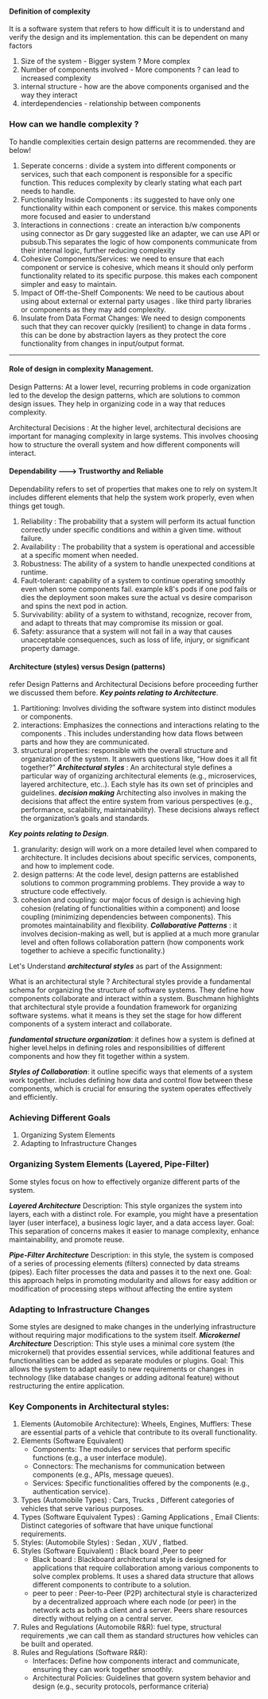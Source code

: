 #### Definition of complexity
It is a software system that refers to how difficult it is to understand and verify the  design and its implementation.
this can be dependent on many factors 
1. Size of the system  - Bigger system ? More complex
2. Number of components involved  - More components ? can lead to increased complexity
3. internal structure - how are the above components organised and the way they interact 
4. interdependencies - relationship between components 

### How can we handle **complexity** ? 
To handle complexities certain design patterns are recommended. they are below!

1. Seperate concerns : divide a system into different components or services, such that each component is responsible for a specific function. This reduces complexity by clearly stating what each part needs to handle.
2. Functionality Inside Components : its suggested to have only one functionality within each component or service. this makes components more focused and easier to understand
3. Interactions in connections : create an interaction b/w components using connector as Dr gary suggested like an adapter, we can use API or pubsub.This separates the logic of how components communicate from their internal logic, further reducing complexity
4. Cohesive Components/Services: we need to ensure that each component or service is cohesive, which means it should only perform functionality related to its specific purpose. this makes each component simpler and easy to maintain.
5. Impact of Off-the-Shelf Components: We need to be cautious about using about external or external party usages . like third party libraries or components as they may add complexity.
6. Insulate from Data Format Changes: We need to design components such that they can recover quickly (resilient) to change in data forms . this can be done by abstraction layers as they protect the core functionality from changes in input/output format.
---
#### Role of design in complexity Management.

Design Patterns: At a lower level, recurring problems in code organization led to the develop the design patterns, which are solutions to common design issues. They help in organizing code in a way that reduces complexity.

Architectural Decisions : At the higher level, architectural decisions are important for managing complexity in large systems. This involves choosing how to structure the overall system and how different components will interact.

#### Dependability ---> Trustworthy and Reliable
Dependability refers to set of properties that makes one to rely on system.It includes different elements that help the system work properly, even when things get tough.
1. Reliability : The probability that a system will perform its actual function correctly under specific conditions and within a given time. without failure.
2. Availability : The probability that a system is operational and accessible at a specific moment when needed.
3. Robustness: The ability of a system to handle unexpected conditions at runtime.
4. Fault-tolerant: capability of a system to continue operating smoothly even when some components fail. example k8's pods if one pod fails or dies the deployment soon makes sure the actual vs desire comparison and spins the next pod in action.
5. Survivability: ability of a system to withstand, recognize, recover from, and adapt to threats that may compromise its mission or goal.
6. Safety: assurance that a system will not fail in a way that causes unacceptable consequences, such as loss of life, injury, or significant property damage.


#### Architecture (styles) versus Design (patterns)
refer Design Patterns and Architectural Decisions before proceeding further we discussed them before.
***Key points relating to Architecture***.
1. Partitioning: Involves dividing the software system into distinct modules or components.
2. interactions: Emphasizes the connections and interactions relating to the components . This includes understanding how data flows between parts and how they are communicated.
3. structural properties: responsible with the overall structure and organization of the system. It answers questions like, “How does it all fit together?”
***Architectural styles*** : 
An architectural style defines a particular way of organizing architectural elements (e.g., microservices, layered architecture, etc..). Each style has its own set of principles and guidelines.
***decision making***
Architecting also involves in  making the decisions that affect the entire system from various perspectives (e.g., performance, scalability, maintainability). These decisions always reflect the organization’s goals and standards.

***Key points relating to Design***.
1. granularity: design will work on a more detailed level when compared to architecture. It includes decisions about specific services, components, and how to implement code.
2. design patterns: At the code level, design patterns are established solutions to common programming problems. They provide a way to structure code effectively.
3. cohesion and coupling: our  major focus of design is achieving high cohesion (relating of functionalities within a component) and loose coupling (minimizing dependencies between components). This promotes maintainability and flexibility.
***Collaborative Patterns***  : it involves decision-making as well, but is applied at a much more granular level and often follows collaboration pattern (how components work together to achieve a specific functionality.)

Let's Understand ***architectural styles*** as part of the Assignment:

What is an architectural style ? Architectural styles provide a fundamental schema for organizing the structure of software systems.
They define how components collaborate and interact within a system.
Buschmann highlights that architectural style provide a foundation framework for organizing software systems. what it means is they set the stage for how different components of a system interact and collaborate.

***fundamental structure organization***: it defines how a system is defined at higher level.helps in defining roles and responsibilities of different components and how they fit together within a system.

***Styles of Collaboration***: it outline specific ways that elements of a system work together. includes defining how data and control flow between these components, which is crucial for ensuring the system operates effectively and efficiently.

### Achieving Different Goals
1. Organizing System Elements
2. Adapting to Infrastructure Changes

### Organizing System Elements  (Layered, Pipe-Filter)
Some styles focus on how to effectively organize different parts of the system.


***Layered Architecture*** 
Description: This style organizes the system into layers, each with a distinct role. For example, you might have a presentation layer (user interface), a business logic layer, and a data access layer.
Goal: This separation of concerns makes it easier to manage complexity, enhance maintainability, and promote reuse.


***Pipe-Filter Architecture***
Description: in this style, the system is composed of a series of processing elements (filters) connected by data streams (pipes). Each filter processes the data and passes it to the next one.
Goal: this approach helps in promoting modularity and allows for easy addition or modification of processing steps without affecting the entire system

### Adapting to Infrastructure Changes 
Some styles are designed to make changes in the underlying infrastructure without requiring major modifications to the system itself.
***Microkernel Architecture***
Description: This style uses a minimal core system (the microkernel) that provides essential services, while additional features and functionalities can be added as separate modules or plugins.
Goal: This allows the system to adapt easily to new requirements or changes in technology (like database changes or adding aditonal feature) without restructuring the entire application.

### Key Components in Architectural styles:
1. Elements (Automobile Architecture): Wheels, Engines, Mufflers: These are essential parts of a vehicle that contribute to its overall functionality.
2. Elements (Software Equivalent)
   + Components: The modules or services that perform specific functions (e.g., a user interface module). 
   + Connectors: The mechanisms for communication between components (e.g., APIs, message queues).
   + Services: Specific functionalities offered by the components (e.g., authentication service).
3. Types (Automobile Types) : Cars, Trucks , Different categories of vehicles that serve various purposes.
4. Types (Software Equivalent Types) : Gaming Applications  , Email Clients: Distinct categories of software that have unique functional requirements.
5. Styles: (Automobile Styles) : Sedan , XUV , flatbed.
6. Styles (Software Equivalent) : Black board ,Peer to peer 
    + Black board : Blackboard architectural style is designed for applications that require collaboration among various components to solve complex problems. It uses a shared data structure  that allows different components to contribute to a solution.
    + peer to peer : Peer-to-Peer (P2P) architectural style is characterized by a decentralized approach where each node (or peer) in the network acts as both a client and a server. Peers share resources directly without relying on a central server.
7. Rules and Regulations (Automobile R&R): fuel type, structural requirements ,we can call them as standard structures how vehicles can be built and operated.
8. Rules and Regulations (Software R&R):
    + Interfaces: Define how components interact and communicate, ensuring they can work together smoothly.
    + Architectural Policies: Guidelines that govern system behavior and design (e.g., security protocols, performance criteria)
